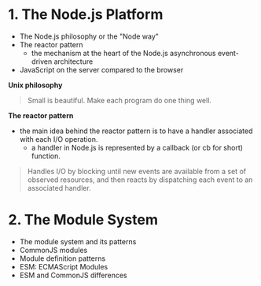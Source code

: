 # 1. The Node.js Platform

- The Node.js philosophy or the "Node way"
- The reactor pattern
	- the mechanism at the heart of the Node.js asynchronous event-driven architecture
- JavaScript on the server compared to the browser

**Unix philosophy**
> Small is beautiful.
> Make each program do one thing well.

**The reactor pattern**
- the main idea behind the reactor pattern is to have a handler associated with each I/O operation.
	- a handler in Node.js is represented by a callback (or cb for short) function.

>Handles I/O by blocking until new events are available from a set of observed resources, and then reacts by dispatching each event to an associated handler.

# 2. The Module System

- The module system and its patterns
- CommonJS modules
- Module definition patterns
- ESM: ECMAScript Modules
- ESM and CommonJS differences